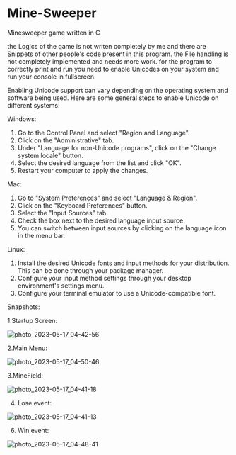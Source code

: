 # Mine-Sweeper

Minesweeper game written in C

the Logics of the game is not  writen completely by me and there are Snippets of other people's code present in this program. the File handling is not completely implemented and needs more work.
for the program to correctly print and run you need to enable Unicodes on your system and run your console in fullscreen.

Enabling Unicode support can vary depending on the operating system and software being used. Here are some general steps to enable Unicode on different systems:

Windows:
1. Go to the Control Panel and select "Region and Language".
2. Click on the "Administrative" tab.
3. Under "Language for non-Unicode programs", click on the "Change system locale" button.
4. Select the desired language from the list and click "OK".
5. Restart your computer to apply the changes.

Mac:
1. Go to "System Preferences" and select "Language & Region".
2. Click on the "Keyboard Preferences" button.
3. Select the "Input Sources" tab.
4. Check the box next to the desired language input source.
5. You can switch between input sources by clicking on the language icon in the menu bar.

Linux:
1. Install the desired Unicode fonts and input methods for your distribution. This can be done through your package manager.
2. Configure your input method settings through your desktop environment's settings menu.
3. Configure your terminal emulator to use a Unicode-compatible font.

Snapshots:

1.Startup Screen:

![photo_2023-05-17_04-42-56](https://github.com/Kebabist/Mine-Sweeper/assets/83098161/b201b64e-e129-4617-b4ac-6971d2d79ac9)

2.Main Menu:

![photo_2023-05-17_04-50-46](https://github.com/Kebabist/Mine-Sweeper/assets/83098161/59057d05-abc3-4973-a6ef-be8065703fe7)

3.MineField:

![photo_2023-05-17_04-41-18](https://github.com/Kebabist/Mine-Sweeper/assets/83098161/1ba2bb66-bba5-49cd-ac19-2435f0297ff4)

4. Lose event:
   
![photo_2023-05-17_04-41-13](https://github.com/Kebabist/Mine-Sweeper/assets/83098161/d2a250ce-47bd-4eed-a1a4-f23560f3526f)
 
 6. Win event:
    
![photo_2023-05-17_04-48-41](https://github.com/Kebabist/Mine-Sweeper/assets/83098161/22b4a608-5a90-4593-896b-6e000fbfe76a)

